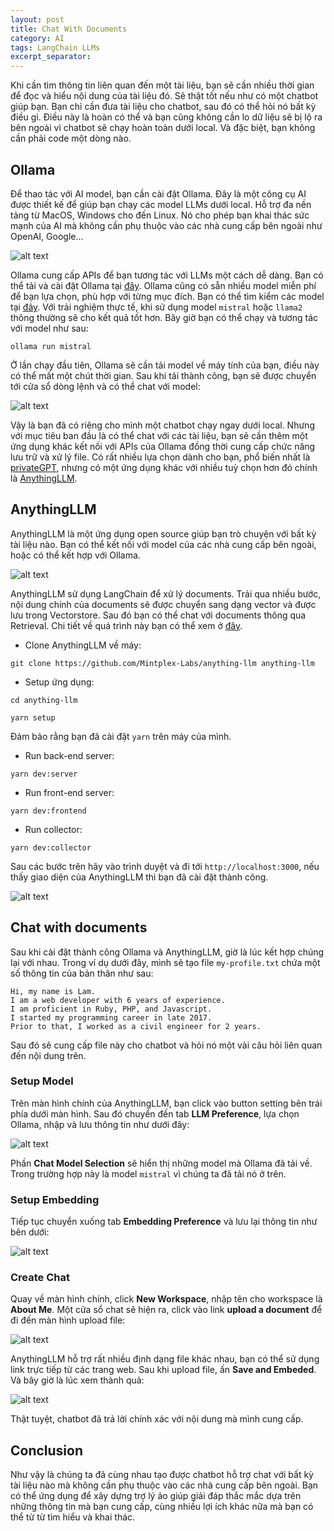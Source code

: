 ```yaml
---
layout: post
title: Chat With Documents
category: AI
tags: LangChain LLMs
excerpt_separator:
---
```

Khi cần tìm thông tin liên quan đến một tài liệu, bạn sẽ cần nhiều thời gian để đọc và hiểu nội dung của tài liệu đó. Sẽ thật tốt nếu như có một chatbot giúp bạn. Bạn chỉ cần đưa tài liệu cho chatbot, sau đó có thể hỏi nó bất kỳ điều gì. Điều này là hoàn có thể và bạn cũng không cần lo dữ liệu sẽ bị lộ ra bên ngoài vì chatbot sẽ chạy hoàn toàn dưới local. Và đặc biệt, bạn không cần phải code một dòng nào.
<!--more-->

## Ollama

Để thao tác với AI model, bạn cần cài đặt Ollama. Đây là một công cụ AI được thiết kế để giúp bạn chạy các model LLMs dưới local. Hỗ trợ đa nền tảng từ MacOS, Windows cho đến Linux. Nó cho phép bạn khai thác sức mạnh của AI mà không cần phụ thuộc vào các nhà cung cấp bên ngoài như OpenAI, Google...

![alt text](/media/chat-with-documents/0827de42a1aed9a1c3170da47ddaea93.png)

Ollama cung cấp APIs để bạn tương tác với LLMs một cách dễ dàng. Bạn có thể tải và cài đặt Ollama tại [đây](https://ollama.com/download). Ollama cũng có sẵn nhiều model miễn phí để bạn lựa chọn, phù hợp với từng mục đích. Bạn có thể tìm kiểm các model tại [đây](https://ollama.com/library). Với trải nghiệm thực tế, khi sử dụng model `mistral` hoặc `llama2` thông thường sẽ cho kết quả tốt hơn. Bây giờ bạn có thể chạy và tương tác với model như sau:

```
ollama run mistral
```

Ở lần chạy đầu tiên, Ollama sẽ cần tải model về máy tính của bạn, điều này có thể mất một chút thời gian. Sau khi tải thành công, bạn sẽ được chuyển tới cửa sổ dòng lệnh và có thể chat với model:

![alt text](/media/chat-with-documents/c69e43e4a0381c591773db3b77c3998b.png)

Vậy là bạn đã có riêng cho mình một chatbot chạy ngay dưới local. Nhưng với mục tiêu ban đầu là có thể chat với các tài liệu, bạn sẽ cần thêm một ứng dụng khác kết nối với APIs của Ollama đồng thời cung cấp chức năng lưu trữ và xử lý file. Có rất nhiều lựa chọn dành cho bạn, phổ biến nhất là [privateGPT](https://www.privategpt.io/), nhưng có một ứng dụng khác với nhiều tuỳ chọn hơn đó chính là [AnythingLLM](https://useanything.com/).

## AnythingLLM

AnythingLLM là một ứng dụng open source giúp bạn trò chuyện với bất kỳ tài liệu nào. Bạn có thể kết nối với model của các nhà cung cấp bên ngoài, hoặc có thể kết hợp với Ollama.

![alt text](/media/chat-with-documents/da662255376032c2d2f32344c7706449.png)

AnythingLLM sử dụng LangChain để xử lý documents. Trải qua nhiều bước, nội dung chính của documents sẽ được chuyển sang dạng vector và được lưu trong Vectorstore. Sau đó bạn có thể chat với documents thông qua Retrieval. Chi tiết về quá trình này bạn có thể xem ở [đây](/langchain.html#retrieval).

* Clone AnythingLLM về máy:

```
git clone https://github.com/Mintplex-Labs/anything-llm anything-llm
```

* Setup ứng dụng:

```
cd anything-llm

yarn setup
```

Đảm bảo rằng bạn đã cài đặt `yarn` trên máy của mình.

* Run back-end server:

```
yarn dev:server
```

* Run front-end server:

```
yarn dev:frontend
```

* Run collector:

```
yarn dev:collector
```

Sau các bước trên hãy vào trình duyệt và đi tới `http://localhost:3000`, nếu thấy giao diện của AnythingLLM thì bạn đã cài đặt thành công.

![alt text](/media/chat-with-documents/f7af78f1ea7ca5a8c4707cc5cb1f2012.png)

## Chat with documents

Sau khi cài đặt thành công Ollama và AnythingLLM, giờ là lúc kết hợp chúng lại với nhau. Trong ví dụ dưới đây, mình sẽ tạo file `my-profile.txt` chứa một số thông tin của bản thân như sau:

```
Hi, my name is Lam.
I am a web developer with 6 years of experience.
I am proficient in Ruby, PHP, and Javascript.
I started my programming career in late 2017.
Prior to that, I worked as a civil engineer for 2 years.
```

Sau đó sẽ cung cấp file này cho chatbot và hỏi nó một vài câu hỏi liên quan đến nội dung trên.

### Setup Model

Trên màn hình chính của AnythingLLM, bạn click vào button setting bên trái phía dưới màn hình. Sau đó chuyển đến tab **LLM Preference**, lựa chọn Ollama, nhập và lưu thông tin như dưới đây:

![alt text](/media/chat-with-documents/86fd7fb4ed224ffa156b222d22cfd63b.png)

Phần **Chat Model Selection** sẽ hiển thị những model mà Ollama đã tải về. Trong trường hợp này là model `mistral` vì chúng ta đã tải nó ở trên.

### Setup Embedding

Tiếp tục chuyển xuống tab **Embedding Preference** và lưu lại thông tin như bên dưới:

![alt text](/media/chat-with-documents/d89bf4407154f524febae68acc92e5e6.png)

### Create Chat

Quay về màn hình chính, click **New Workspace**, nhập tên cho workspace là **About Me**. Một cửa sổ chat sẽ hiện ra, click vào link **upload a document** để đi đến màn hình upload file:

![alt text](/media/chat-with-documents/5efc2298ac9a02c3252f0d73a437c504.png)

AnythingLLM hỗ trợ rất nhiều định dạng file khác nhau, bạn có thể sử dụng link trực tiếp từ các trang web. Sau khi upload file, ấn **Save and Embeded**. Và bây giờ là lúc xem thành quả:

![alt text](/media/chat-with-documents/ca6506d813a2c0864bc9a43538e12861.png)

Thật tuyệt, chatbot đã trả lời chính xác với nội dung mà mình cung cấp.

## Conclusion

Như vậy là chúng ta đã cùng nhau tạo được chatbot hỗ trợ chat với bất kỳ tài liệu nào mà không cần phụ thuộc vào các nhà cung cấp bên ngoài. Bạn có thể ứng dụng để xây dựng trợ lý ảo giúp giải đáp thắc mắc dựa trên những thông tin mà bạn cung cấp, cùng nhiều lợi ích khác nữa mà bạn có thể từ từ tìm hiểu và khai thác.

